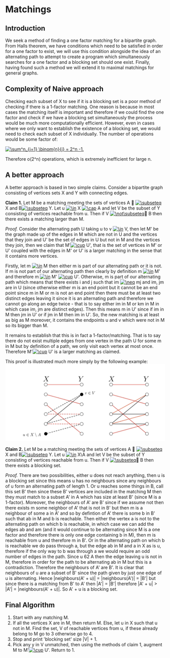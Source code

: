 # Matchings
## Introduction 
We seek a method of finding a one factor matching for a bipartite graph. From Halls theorem, we have conditions which need to be satisfied in order for a one factor to exist, we will use this condition alongside the idea of an alternating path to attempt to create a program which simultaneously searches for a one factor and a blocking set should one exist. Finally, having found such a method we will extend it to maximal matchings for general graphs.

## Complexity of Naive approach

Checking each subset of X to see if it is a blocking set is a poor method of checking if there is a 1-factor matching. One reason is because in most cases the matching itself is important and therefore if we could find the one factor and check if we have a blocking set simultaneously the process would be much more computationally efficient. However, even in cases where we only want to establish the existence of a blocking set, we would need to check each subset of X individually. The number of operations would be some factor of:

<a href="https://www.codecogs.com/eqnedit.php?latex=\sum^n_{j=1}&space;\binom{n}{j}&space;=&space;2^n&space;-1." target="_blank"><img src="https://latex.codecogs.com/gif.latex?\sum^n_{j=1}&space;\binom{n}{j}&space;=&space;2^n&space;-1." title="\sum^n_{j=1} \binom{n}{j} = 2^n -1." /></a>

Therefore o(2^n) operations, which is extremely inefficient for large n.

## A better approach 
A better approach is based in two simple claims. Consider a bipartite graph consisting of vertices sets X and Y with connecting edges.

**Claim 1.** Let M be a matching meeting the sets of vertices A  <a href="https://www.codecogs.com/eqnedit.php?latex=\subseteq" target="_blank"><img src="https://latex.codecogs.com/gif.latex?\subseteq" title="\subseteq" /></a> X and B<a href="https://www.codecogs.com/eqnedit.php?latex=\subseteq" target="_blank"><img src="https://latex.codecogs.com/gif.latex?\subseteq" title="\subseteq" /></a> Y. Let u <a href="https://www.codecogs.com/eqnedit.php?latex=\in" target="_blank"><img src="https://latex.codecogs.com/gif.latex?\in" title="\in" /></a> X <a href="https://www.codecogs.com/eqnedit.php?latex=\cap" target="_blank"><img src="https://latex.codecogs.com/gif.latex?\cap" title="\cap" /></a> A and let V
be the subset of Y consisting of vertices reachable from u. Then if V <a href="https://www.codecogs.com/eqnedit.php?latex=\not\subseteq" target="_blank"><img src="https://latex.codecogs.com/gif.latex?\not\subseteq" title="\not\subseteq" /></a> B then there exists a matching
larger than M.

*Proof.* Consider the alternating path U taking u to v <a href="https://www.codecogs.com/eqnedit.php?latex=\in" target="_blank"><img src="https://latex.codecogs.com/gif.latex?\in" title="\in" /></a> V, then let M' be the graph made up of the
edges in M which are not in U and the vertices that they join and U' be the set of edges in U but not in M and the vertices they join, then we claim that M'<a href="https://www.codecogs.com/eqnedit.php?latex=\cup" target="_blank"><img src="https://latex.codecogs.com/gif.latex?\cup" title="\cup" /></a> U', that is the set of vertices in M' or U' coupled with the edges in M' or U' is a larger matching in the sense that it contains more vertices.

Firstly, let m  <a href="https://www.codecogs.com/eqnedit.php?latex=\in" target="_blank"><img src="https://latex.codecogs.com/gif.latex?\in" title="\in" /></a> M then either m is part of our alternating path or it is not. If m is not part of our alternating path then clearly by definition m <a href="https://www.codecogs.com/eqnedit.php?latex=\in" target="_blank"><img src="https://latex.codecogs.com/gif.latex?\in" title="\in" /></a> M' and therefore m <a href="https://www.codecogs.com/eqnedit.php?latex=\in" target="_blank"><img src="https://latex.codecogs.com/gif.latex?\in" title="\in" /></a> M' <a href="https://www.codecogs.com/eqnedit.php?latex=\cup" target="_blank"><img src="https://latex.codecogs.com/gif.latex?\cup" title="\cup" /></a> U'. Otherwise, m is part of our alternating path which means that there exists i and j such that im <a href="https://www.codecogs.com/eqnedit.php?latex=\neq" target="_blank"><img src="https://latex.codecogs.com/gif.latex?\neq" title="\neq" /></a> mj and im, jm are in U (since otherwise either m is an end point but it cannot be an end point since m in M or
m is not an end point then there must be at least two distinct edges leaving it since it is an alternating path and therefore we cannot go along an edge twice - that is to say either im in M or km in M in which case im, jm are distinct edges). Then this means m in U' since if im in M then jm in U' or if jm in M
then im in U'. So, the new matching is at least as big as M moreover, it contains the endpoints u and
v which were not in M so its bigger than M.

It remains to establish that this is in fact a 1-factor/matching. That is to say there do not exist multiple edges from one vertex in the path U for some m in M but by definition of a path, we only visit each vertex at most once. Therefore M'<a href="https://www.codecogs.com/eqnedit.php?latex=\cup" target="_blank"><img src="https://latex.codecogs.com/gif.latex?\cup" title="\cup" /></a> U' is a larger matching as claimed.

This proof is illustrated much more simply by the following example:
![Claim1](claim1_illustration.png)

**Claim 2.** Let M be a matching meeting the sets of vertices A  <a href="https://www.codecogs.com/eqnedit.php?latex=\subseteq" target="_blank"><img src="https://latex.codecogs.com/gif.latex?\subseteq" title="\subseteq" /></a> X and B<a href="https://www.codecogs.com/eqnedit.php?latex=\subseteq" target="_blank"><img src="https://latex.codecogs.com/gif.latex?\subseteq" title="\subseteq" /></a> Y. Let u <a href="https://www.codecogs.com/eqnedit.php?latex=\in" target="_blank"><img src="https://latex.codecogs.com/gif.latex?\in" title="\in" /></a> X\A and let V be the subset of Y consisting of vertices reachable from u. Then if V <a href="https://www.codecogs.com/eqnedit.php?latex=\subseteq" target="_blank"><img src="https://latex.codecogs.com/gif.latex?\subseteq" title="\subseteq" /></a> B then there exists a blocking set. 

*Proof.* There are two possibilities, either u does not reach anything, then u is a blocking set since this
means u has no neighbours since any neighbours of u form an alternating path of length 1. Or u reaches some things in B, call this set B' then since these B' vertices are included in the matching M then they must match to a subset A' in A which has size at least B' (since M is a 1-factor). Moreover, the neighbours of A' are B' since if we assume not then there exists m  some neighbor of A' that is not in B' but then m is a neighbour of some a in A' and so by defintion of A' there is some b in B' such that ab in M and b is reachable. Then either the
vertex a is not to the alternating path on which b is reachable, in which case we can add the edges ab and am (and it would continue to be alternating since M is a one factor and therefore there is only one edge containing b in M), then m is reachable from u and therefore m in B'. Or in the alternating path
on which b is reachable we do pass through a, but the edge ab in M and a in X as is u, therefore if the only way to b was through a we would require an odd number of edges in the path. Since u 62 A then the edge leaving u is not in M, therefore in order for the path to be alternating ab in M but this is a contradiction. Therefore the neighbours of A' are B'.
It is clear that neighbours of u are a subset of B' since the path given by just one edge of u is alternating. Hence |neighbours(A' + u)| = |neighbours(A')| = |B'| but since there is a matching from B' to A' then |A'| = |B'| therefore |A' + u| > |A'| = |neighbours(A' + u)|. So A' + u is a blocking set.


## Final Algorithm
1. Start with any matching M.
2. If all the vertices X are in M, then return M. Else, let u in X such that u not in M. Find the set, V of reachable vertices from u, if these already belong to M go to 3 otherwise go to 4.
3. Stop and print 'blocking set' size |V| + 1.
4. Pick any y in V unmatched, then using the methods of claim 1, augment M to M'<a href="https://www.codecogs.com/eqnedit.php?latex=\cup" target="_blank"><img src="https://latex.codecogs.com/gif.latex?\cup" title="\cup" /></a> U'. Return to 1.
